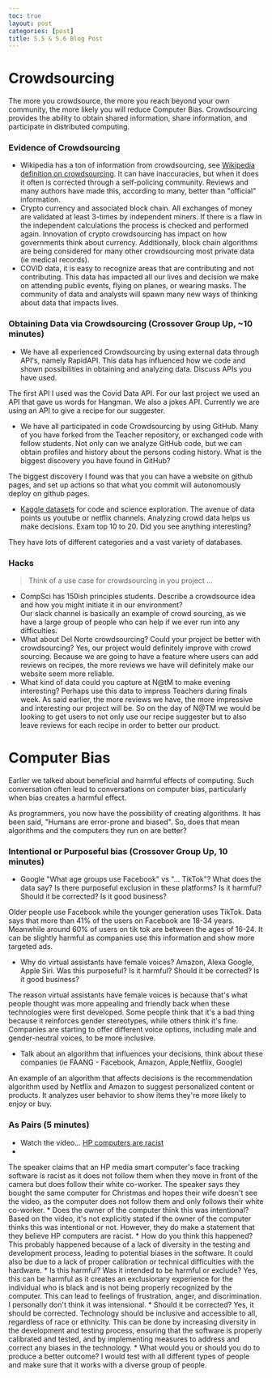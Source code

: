 ```yaml
---
toc: true
layout: post
categories: [post]
title: 5.5 & 5.6 Blog Post
---
```


# Crowdsourcing
The more you crowdsource, the more you reach beyond your own community, the more likely you will reduce Computer Bias.  Crowdsourcing provides the ability to obtain shared information, share information, and participate in distributed computing.

### Evidence of Crowdsourcing
* Wikipedia has a ton of information from crowdsourcing, see [Wikipedia definition on crowdsourcing](https://en.wikipedia.org/wiki/Crowdsourcing).  It can have inaccuracies, but when it does it often is corrected through a self-policing community.  Reviews and many authors have made this, according to many, better than "official" information.
* Crypto currency and associated block chain.  All exchanges of money are validated at least 3-times by independent miners.  If there is a flaw in the independent calculations the process is checked and performed again.  Innovation of crypto crowdsourcing has impact on how governments think about currency.   Additionally, block chain algorithms are being considered for many other crowdsourcing most private data (ie medical records).
* COVID data, it is easy to recognize areas that are contributing and not contributing.   This data has impacted all our lives and decision we make on attending public events, flying on planes, or wearing masks.  The community of data and analysts will spawn many new ways of thinking about data that impacts lives.  

### Obtaining Data via Crowdsourcing (Crossover Group Up, ~10 minutes)
* We have all experienced Crowdsourcing by using external data through API's, namely RapidAPI.  This data has influenced how we code and shown possibilities in obtaining and analyzing data. Discuss APIs you have used.

The first API I used was the Covid Data API. For our last project we used an API that gave us words for Hangman. We also a jokes API. Currently we are using an API to give a recipe for our suggester.

* We have all participated in code Crowdsourcing by using GitHub.  Many of you have forked from the Teacher repository, or exchanged code with fellow students.  Not only can we analyze GitHub code, but we can obtain profiles and history about the persons coding history.  What is the biggest discovery you have found in GitHub? 

The biggest discovery I found was that you can have a website on github pages, and set up actions so that what you commit will autonomously deploy on github pages.
* [Kaggle datasets](https://www.kaggle.com/datasets) for code and science exploration.  The avenue of data points us youtube or netflix channels.  Analyzing crowd data helps us make decisions.  Exam top 10 to 20.  Did you see anything interesting?

They have lots of different categories and a vast variety of databases.


### Hacks 
> Think of a use case for crowdsourcing in you project ...
* CompSci has 150ish principles students.  Describe a crowdsource idea and how you might initiate it in our environment?  
Our slack channel is basically an example of crowd sourcing, as we have a large group of people who can help if we ever run into any difficulties.
* What about Del Norte crowdsourcing?  Could your project be better with crowdsourcing?
Yes, our project would definitely improve with crowd sourcing. Because we are going to have a feature where users can add reviews on recipes, the more reviews we have will definitely make our website seem more reliable.
* What kind of data could you capture at N@tM to make evening interesting?  Perhaps use this data to impress Teachers during finals week.
As said earlier, the more reviews we have, the more impressive and interesting our project will be. So on the day of N@TM we would be looking to get users to not only use our recipe suggester but to also leave reviews for each recipe in order to better our product. 

# Computer Bias
Earlier we talked about beneficial and harmful effects of computing.  Such conversation often lead to conversations on computer bias, particularly when bias creates a harmful effect.

As programmers, you now have the possibility of creating algorithms.  It has been said, "Humans are error-prone and biased".  So, does that mean algorithms and the computers they run on are better?


### Intentional or Purposeful bias (Crossover Group Up, 10 minutes)
* Google "What age groups use Facebook" vs "... TikTok"?  What does the data say?  Is there purposeful exclusion in these platforms?  Is it harmful?  Should it be corrected?  Is it good business?

Older people use Facebook while the younger generation uses TikTok. Data says that more than 41% of the users on Facebook are 18-34 years. Meanwhile around 60% of users on tik tok are between the ages of 16-24. It can be slightly harmful as companies use this information and show more targeted ads.

* Why do virtual assistants have female voices? Amazon, Alexa Google, Apple Siri. Was this purposeful?  Is it harmful?  Should it be corrected?  Is it good business?

The reason virtual assistants have female voices is because that's what people thought was more appealing and friendly back when these technologies were first developed. Some people think that it's a bad thing because it reinforces gender stereotypes, while others think it's fine. Companies are starting to offer different voice options, including male and gender-neutral voices, to be more inclusive.

* Talk about an algorithm that influences your decisions, think about these companies (ie FAANG - Facebook, Amazon, Apple,Netflix, Google)

An example of an algorithm that affects decisions is the recommendation algorithm used by Netflix and Amazon to suggest personalized content or products. It analyzes user behavior to show items they're more likely to enjoy or buy.

### As Pairs (5 minutes)
* Watch the video... [HP computers are racist](https://www.youtube.com/watch?v=t4DT3tQqgRM)
* 
The speaker claims that an HP media smart computer's face tracking software is racist as it does not follow them when they move in front of the camera but does follow their white co-worker. The speaker says they bought the same computer for Christmas and hopes their wife doesn't see the video, as the computer does not follow them and only follows their white co-worker.
    * Does the owner of the computer think this was intentional?
Based on the video, it's not explicitly stated if the owner of the computer thinks this was intentional or not. However, they do make a statement that they believe HP computers are racist.
    * How do you think this happened?
This probably happened because of a lack of diversity in the testing and development process, leading to potential biases in the software. It could also be due to a lack of proper calibration or technical difficulties with the hardware.
    * Is this harmful?  Was it intended to be harmful or exclude?
Yes, this can be harmful as it creates an exclusionary experience for the individual who is black and is not being properly recognized by the computer. This can lead to feelings of frustration, anger, and discrimination. I personally don't think it was intensional.
    * Should it be corrected?
Yes, it should be corrected. Technology should be inclusive and accessible to all, regardless of race or ethnicity. This can be done by increasing diversity in the development and testing process, ensuring that the software is properly calibrated and tested, and by implementing measures to address and correct any biases in the technology.
    * What would you or should you do to produce a better outcome?
I would test with all different types of people and make sure that it works with a diverse group of people.